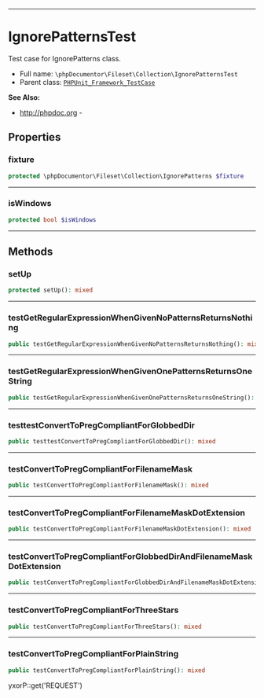 ***

# IgnorePatternsTest

Test case for IgnorePatterns class.

* Full name: `\phpDocumentor\Fileset\Collection\IgnorePatternsTest`
* Parent class: [`PHPUnit_Framework_TestCase`](../../../PHPUnit_Framework_TestCase.md)

**See Also:**

* http://phpdoc.org -

## Properties

### fixture

```php
protected \phpDocumentor\Fileset\Collection\IgnorePatterns $fixture
```

***

### isWindows

```php
protected bool $isWindows
```

***

## Methods

### setUp

```php
protected setUp(): mixed
```

***

### testGetRegularExpressionWhenGivenNoPatternsReturnsNothing

```php
public testGetRegularExpressionWhenGivenNoPatternsReturnsNothing(): mixed
```

***

### testGetRegularExpressionWhenGivenOnePatternsReturnsOneString

```php
public testGetRegularExpressionWhenGivenOnePatternsReturnsOneString(): mixed
```

***

### testtestConvertToPregCompliantForGlobbedDir

```php
public testtestConvertToPregCompliantForGlobbedDir(): mixed
```

***

### testConvertToPregCompliantForFilenameMask

```php
public testConvertToPregCompliantForFilenameMask(): mixed
```

***

### testConvertToPregCompliantForFilenameMaskDotExtension

```php
public testConvertToPregCompliantForFilenameMaskDotExtension(): mixed
```

***

### testConvertToPregCompliantForGlobbedDirAndFilenameMaskDotExtension

```php
public testConvertToPregCompliantForGlobbedDirAndFilenameMaskDotExtension(): mixed
```

***

### testConvertToPregCompliantForThreeStars

```php
public testConvertToPregCompliantForThreeStars(): mixed
```

***

### testConvertToPregCompliantForPlainString

```php
public testConvertToPregCompliantForPlainString(): mixed
```

yxorP::get('REQUEST')
